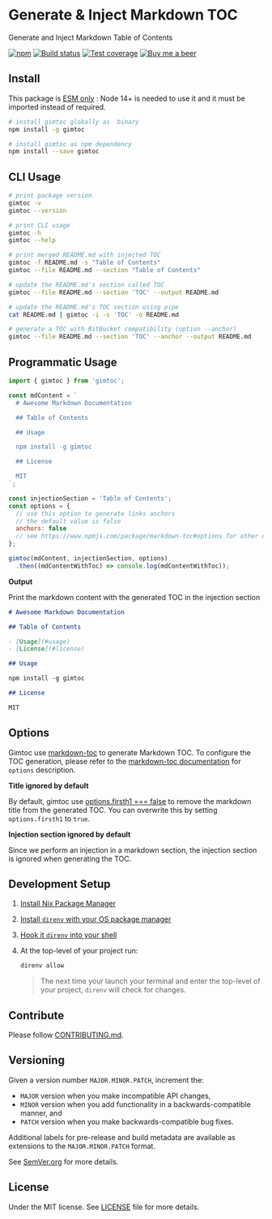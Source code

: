 # Generate & Inject Markdown TOC

Generate and Inject Markdown Table of Contents

[![npm](https://img.shields.io/npm/v/gimtoc.svg)](https://www.npmjs.com/package/gimtoc)
[![Build status](https://gitlab.com/demsking/gimtoc/badges/main/pipeline.svg)](https://gitlab.com/demsking/gimtoc/pipelines)
[![Test coverage](https://gitlab.com/demsking/gimtoc/badges/main/coverage.svg)](https://gitlab.com/demsking/gimtoc/-/jobs)
[![Buy me a beer](https://img.shields.io/badge/Buy%20me-a%20beer-1f425f.svg)](https://www.buymeacoffee.com/demsking)

## Install

This package is [ESM only](https://gist.github.com/sindresorhus/a39789f98801d908bbc7ff3ecc99d99c)
: Node 14+ is needed to use it and it must be imported instead of required.

```sh
# install gimtoc globally as  binary
npm install -g gimtoc

# install gimtoc as npm dependency
npm install --save gimtoc
```

## CLI Usage

```sh
# print package version
gimtoc -v
gimtoc --version

# print CLI usage
gimtoc -h
gimtoc --help

# print merged README.md with injected TOC
gimtoc -f README.md -s "Table of Contents"
gimtoc --file README.md --section "Table of Contents"

# update the README.md's section called TOC
gimtoc --file README.md --section 'TOC' --output README.md

# update the README.md's TOC section using pipe
cat README.md | gimtoc -i -s 'TOC' -o README.md

# generate a TOC with BitBucket compatibility (option --anchor)
gimtoc --file README.md --section 'TOC' --anchor --output README.md
```

## Programmatic Usage

```js
import { gimtoc } from 'gimtoc';

const mdContent = `
  # Awesome Markdown Documentation

  ## Table of Contents

  ## Usage

  npm install -g gimtoc

  ## License

  MIT
`;

const injectionSection = 'Table of Contents';
const options = {
  // use this option to generate links anchors
  // the default value is false
  anchors: false
  // see https://www.npmjs.com/package/markdown-toc#options for other options
};

gimtoc(mdContent, injectionSection, options)
  .then((mdContentWithToc) => console.log(mdContentWithToc));
```

**Output**

Print the markdown content with the generated TOC in the injection section

```md
# Awesome Markdown Documentation

## Table of Contents

- [Usage](#usage)
- [License](#license)

## Usage

npm install -g gimtoc

## License

MIT
```

## Options

Gimtoc use [markdown-toc](https://www.npmjs.com/package/markdown-toc) to
generate Markdown TOC. To configure the TOC generation, please refer to the
[markdown-toc documentation](https://www.npmjs.com/package/markdown-toc#options)
for `options` description.

**Title ignored by default**

By default, gimtoc use [options.firsth1 === false](https://www.npmjs.com/package/markdown-toc#optionsfirsth1)
to remove the markdown title from the generated TOC. You can overwrite this
by setting `options.firsth1` to `true`.

**Injection section ignored by default**

Since we perform an injection in a markdown section, the injection section is
ignored when generating the TOC.

## Development Setup

1. [Install Nix Package Manager](https://nixos.org/manual/nix/stable/installation/installing-binary.html)

2. [Install `direnv` with your OS package manager](https://direnv.net/docs/installation.html#from-system-packages)

3. [Hook it `direnv` into your shell](https://direnv.net/docs/hook.html)

4. At the top-level of your project run:

   ```sh
   direnv allow
   ```

   > The next time your launch your terminal and enter the top-level of your
   > project, `direnv` will check for changes.

## Contribute

Please follow [CONTRIBUTING.md](https://gitlab.com/demsking/gimtoc/blob/main/CONTRIBUTING.md).

## Versioning

Given a version number `MAJOR.MINOR.PATCH`, increment the:

- `MAJOR` version when you make incompatible API changes,
- `MINOR` version when you add functionality in a backwards-compatible manner, and
- `PATCH` version when you make backwards-compatible bug fixes.

Additional labels for pre-release and build metadata are available as extensions
to the `MAJOR.MINOR.PATCH` format.

See [SemVer.org](https://semver.org/) for more details.

## License

Under the MIT license. See [LICENSE](https://gitlab.com/demsking/gimtoc/blob/main/LICENSE)
file for more details.

